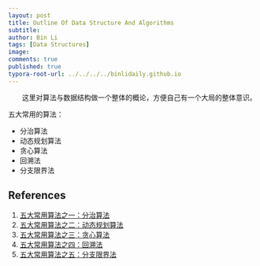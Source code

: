 ```yaml
---
layout: post
title: Outline Of Data Structure And Algorithms
subtitle:
author: Bin Li
tags: [Data Structures]
image: 
comments: true
published: true
typora-root-url: ../../../../binlidaily.github.io
---
```


　　这里对算法与数据结构做一个整体的概论，方便自己有一个大局的整体意识。


五大常用的算法：
* 分治算法
* 动态规划算法
* 贪心算法
* 回溯法
* 分支限界法


## References
1. [五大常用算法之一：分治算法](https://www.cnblogs.com/steven_oyj/archive/2010/05/22/1741370.html)
2. [五大常用算法之二：动态规划算法](https://www.cnblogs.com/steven_oyj/archive/2010/05/22/1741374.html)
3. [五大常用算法之三：贪心算法](https://www.cnblogs.com/steven_oyj/archive/2010/05/22/1741375.html)
4. [五大常用算法之四：回溯法](https://www.cnblogs.com/steven_oyj/archive/2010/05/22/1741376.html)
5. [五大常用算法之五：分支限界法](https://www.cnblogs.com/steven_oyj/archive/2010/05/22/1741378.html)